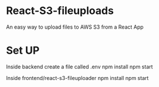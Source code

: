 # React-S3-fileuploads
An easy way to upload files to AWS S3 from a React App


# Set UP

Inside backend create a file called .env
npm install
npm start

Inside frontend/react-s3-fileuploader
npm install
npm start
